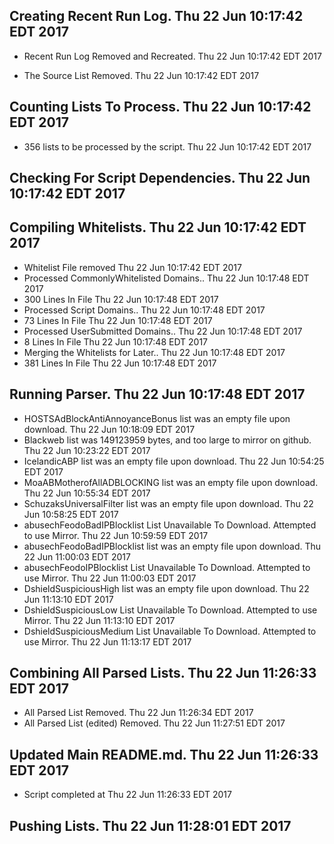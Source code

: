 ## Creating Recent Run Log. Thu 22 Jun 10:17:42 EDT 2017
* Recent Run Log Removed and Recreated. Thu 22 Jun 10:17:42 EDT 2017

* The Source List Removed. Thu 22 Jun 10:17:42 EDT 2017
## Counting Lists To Process. Thu 22 Jun 10:17:42 EDT 2017
* 	356 lists to be processed by the script. Thu 22 Jun 10:17:42 EDT 2017

## Checking For Script Dependencies. Thu 22 Jun 10:17:42 EDT 2017

## Compiling Whitelists. Thu 22 Jun 10:17:42 EDT 2017
* Whitelist File removed Thu 22 Jun 10:17:42 EDT 2017
* Processed CommonlyWhitelisted Domains.. Thu 22 Jun 10:17:48 EDT 2017
* 	300 Lines In File Thu 22 Jun 10:17:48 EDT 2017
* Processed Script Domains.. Thu 22 Jun 10:17:48 EDT 2017
* 	73 Lines In File Thu 22 Jun 10:17:48 EDT 2017
* Processed UserSubmitted Domains.. Thu 22 Jun 10:17:48 EDT 2017
* 	8 Lines In File Thu 22 Jun 10:17:48 EDT 2017
* Merging the Whitelists for Later.. Thu 22 Jun 10:17:48 EDT 2017
* 	381 Lines In File Thu 22 Jun 10:17:48 EDT 2017

## Running Parser. Thu 22 Jun 10:17:48 EDT 2017
* HOSTSAdBlockAntiAnnoyanceBonus list was an empty file upon download. Thu 22 Jun 10:18:09 EDT 2017
* Blackweb list was 149123959 bytes, and too large to mirror on github. Thu 22 Jun 10:23:22 EDT 2017
* IcelandicABP list was an empty file upon download. Thu 22 Jun 10:54:25 EDT 2017
* MoaABMotherofAllADBLOCKING list was an empty file upon download. Thu 22 Jun 10:55:34 EDT 2017
* SchuzaksUniversalFilter list was an empty file upon download. Thu 22 Jun 10:58:25 EDT 2017
* abusechFeodoBadIPBlocklist List Unavailable To Download. Attempted to use Mirror. Thu 22 Jun 10:59:59 EDT 2017
* abusechFeodoBadIPBlocklist list was an empty file upon download. Thu 22 Jun 11:00:03 EDT 2017
* abusechFeodoIPBlocklist List Unavailable To Download. Attempted to use Mirror. Thu 22 Jun 11:00:03 EDT 2017
* DshieldSuspiciousHigh list was an empty file upon download. Thu 22 Jun 11:13:10 EDT 2017
* DshieldSuspiciousLow List Unavailable To Download. Attempted to use Mirror. Thu 22 Jun 11:13:10 EDT 2017
* DshieldSuspiciousMedium List Unavailable To Download. Attempted to use Mirror. Thu 22 Jun 11:13:17 EDT 2017

## Combining All Parsed Lists. Thu 22 Jun 11:26:33 EDT 2017
* All Parsed List Removed. Thu 22 Jun 11:26:34 EDT 2017
* All Parsed List (edited) Removed. Thu 22 Jun 11:27:51 EDT 2017

## Updated Main README.md. Thu 22 Jun 11:26:33 EDT 2017

* Script completed at Thu 22 Jun 11:26:33 EDT 2017
## Pushing Lists. Thu 22 Jun 11:28:01 EDT 2017
